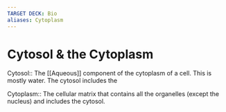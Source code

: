 ```yaml
---
TARGET DECK: Bio
aliases: Cytoplasm
---
```


# Cytosol & the Cytoplasm
Cytosol:: The [[Aqueous]] component of the cytoplasm of a cell. This is mostly water. The cytosol includes the 
<!--ID: 1692599410678-->

Cytoplasm:: The cellular matrix that contains all the organelles (except the nucleus) and includes the cytosol.
<!--ID: 1692599410688-->


